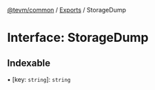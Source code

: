 [@tevm/common](../README.md) / [Exports](../modules.md) / StorageDump

# Interface: StorageDump

## Indexable

▪ [key: `string`]: `string`
